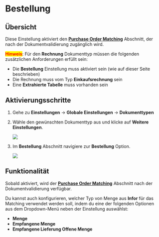 # Bestellung

## Übersicht

Diese Einstellung aktiviert den [**Purchase Order Matching**](../../../../../../end-user-section/purchase-order-matching/) Abschnitt, der nach der Dokumentvalidierung zugänglich wird.

<mark style="color:red;">**Hinweis**</mark>: Für den **Rechnung** Dokumenttyp müssen die folgenden zusätzlichen Anforderungen erfüllt sein:

* Die **Bestellung** Einstellung muss aktiviert sein (wie auf dieser Seite beschrieben)
* Die Rechnung muss vom Typ **Einkaufsrechnung** sein
* Eine **Extrahierte Tabelle** muss vorhanden sein

## Aktivierungsschritte <a href="#activation-steps" id="activation-steps"></a>

1. Gehe zu **Einstellungen** -> **Globale Einstellungen** -> **Dokumenttypen**
2.  Wähle den gewünschten Dokumenttyp aus und klicke auf **Weitere Einstellungen**.

    ![](https://docs.docbits.com/~gitbook/image?url=https%3A%2F%2F578966019-files.gitbook.io%2F%7E%2Ffiles%2Fv0%2Fb%2Fgitbook-x-prod.appspot.com%2Fo%2Fspaces%252FT2n2w4uDCJvv7CJ5zrdk%252Fuploads%252FZSKdVhneopjjzzIBnbax%252Fpo_settings_1.png%3Falt%3Dmedia%26token%3Dab57e25e-9c6a-4273-b21b-ae328579839c\&width=768\&dpr=4\&quality=100\&sign=29a04f7d\&sv=2)
3.  Im **Bestellung** Abschnitt navigiere zur **Bestellung** Option.

    ![](https://docs.docbits.com/~gitbook/image?url=https%3A%2F%2F578966019-files.gitbook.io%2F%7E%2Ffiles%2Fv0%2Fb%2Fgitbook-x-prod.appspot.com%2Fo%2Fspaces%252FT2n2w4uDCJvv7CJ5zrdk%252Fuploads%252FAjk74xmxuvvEjZbD7gHz%252Fpo_settings_po.png%3Falt%3Dmedia%26token%3De78c7cf4-30db-4129-b5ca-bc52ee2ce7b4\&width=768\&dpr=4\&quality=100\&sign=da33746e\&sv=2)

## **Funktionalität**

Sobald aktiviert, wird der [**Purchase Order Matching**](../../../../../../end-user-section/purchase-order-matching/) Abschnitt nach der Dokumentvalidierung verfügbar.

Du kannst auch konfigurieren, welcher Typ von Menge aus **Infor** für das Matching verwendet werden soll, indem du eine der folgenden Optionen aus dem Dropdown-Menü neben der Einstellung auswählst:

* **Menge**
* **Empfangene Menge**
* **Empfangene Lieferung Offene Menge**
